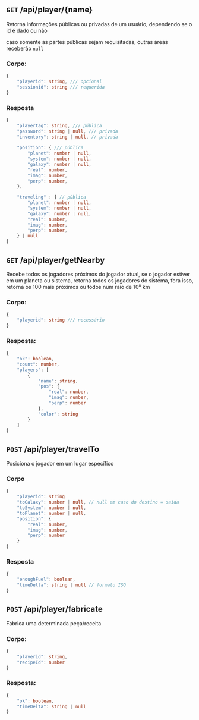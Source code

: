 ## `GET` /api/player/{name}
Retorna informações públicas ou privadas de um usuário, dependendo se o id é dado ou não

caso somente as partes públicas sejam requisitadas, outras áreas receberão `null`

### Corpo:

```ts
{
    "playerid": string, /// opcional
    "sessionid": string /// requerida
}
```

### Resposta

```ts
{
    "playertag": string, /// pública
    "password": string | null, /// privada
    "inventory": string | null, // privada
    
    "position": { /// pública
        "planet": number | null,
        "system": number | null, 
        "galaxy": number | null,
        "real": number,
        "imag": number,
        "perp": number,
    },

    "traveling" : { // pública
        "planet": number | null, 
        "system": number | null, 
        "galaxy": number | null, 
        "real": number,
        "imag": number,
        "perp": number,
    } | null
}
```

## `GET` /api/player/getNearby

Recebe todos os jogadores próximos do jogador atual, se o jogador estiver em um planeta ou sistema, retorna todos os jogadores do sistema, fora isso, retorna os 100 mais próximos ou todos num raio de 10⁸ km

### Corpo: 


```ts
{
    "playerid": string /// necessário
}
```

### Resposta:

```ts
{
    "ok": boolean,
    "count": number,
    "players": [
        {
            "name": string,
            "pos": {
                "real": number,
                "imag": number,
                "perp": number
            },
            "color": string
        }
    ]
}
```

## `POST` /api/player/travelTo

Posiciona o jogador em um lugar específico

### Corpo

```ts
{
    "playerid": string
    "toGalaxy": number | null, // null em caso do destino = saída
    "toSystem": number | null, 
    "toPlanet": number | null,
    "position": {
        "real": number,
        "imag": number,
        "perp": number
    }
}
```

### Resposta

```ts
{
    "enoughFuel": boolean,
    "timeDelta": string | null // formato ISO
}
```

## `POST` /api/player/fabricate 

Fabrica uma determinada peça/receita

### Corpo:

```ts
{
    "playerid": string,
    "recipeId": number
}
```

### Resposta: 

```ts
{
    "ok": boolean,
    "timeDelta": string | null
}
```


